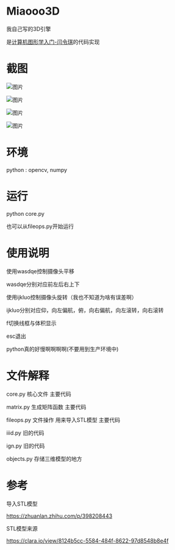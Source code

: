 # Miaooo3D

我自己写的3D引擎


是[计算机图形学入门-闫令琪](https://www.bilibili.com/video/BV1X7411F744)的代码实现

# 截图

![图片](https://raw.githubusercontent.com/miaooo0000OOOO/My3DEngine_OpencvNumpy/screenshot/2022-04-26-22-16-13屏幕截图.png)

![图片](https://raw.githubusercontent.com/miaooo0000OOOO/My3DEngine_OpencvNumpy/screenshot/2022-04-27-12-21-11屏幕截图.png)

![图片](https://raw.githubusercontent.com/miaooo0000OOOO/My3DEngine_OpencvNumpy/screenshot/2022-04-24-18-09-45屏幕截图.png)

![图片](https://raw.githubusercontent.com/miaooo0000OOOO/My3DEngine_OpencvNumpy/screenshot/2022-04-27-12-22-14屏幕截图.png)

# 环境

python : opencv, numpy

# 运行

python core.py

也可以从fileops.py开始运行

# 使用说明

使用wasdqe控制摄像头平移

wasdqe分别对应前左后右上下

使用ijkluo控制摄像头旋转（我也不知道为啥有误差啊）

ijkluo分别对应仰，向左偏航，俯，向右偏航，向左滚转，向右滚转

f切换线框与体积显示

esc退出

python真的好慢啊啊啊啊(不要用到生产环境中)

# 文件解释

core.py 核心文件 主要代码

matrix.py 生成矩阵函数 主要代码

fileops.py 文件操作 用来导入STL模型 主要代码

iiid.py 旧的代码

ign.py 旧的代码

objects.py 存储三维模型的地方

# 参考

导入STL模型

https://zhuanlan.zhihu.com/p/398208443

STL模型来源

https://clara.io/view/8124b5cc-5584-484f-8622-97d8548b8e4f